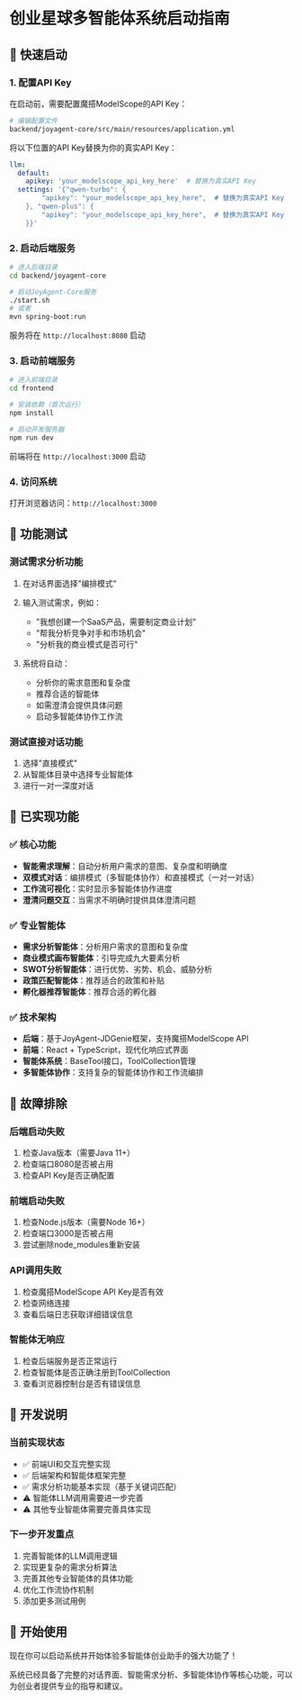 # 创业星球多智能体系统启动指南

## 🚀 快速启动

### 1. 配置API Key

在启动前，需要配置魔搭ModelScope的API Key：

```bash
# 编辑配置文件
backend/joyagent-core/src/main/resources/application.yml
```

将以下位置的API Key替换为你的真实API Key：
```yaml
llm:
  default:
    apikey: 'your_modelscope_api_key_here'  # 替换为真实API Key
  settings: '{"qwen-turbo": {
        "apikey": "your_modelscope_api_key_here",  # 替换为真实API Key
    }, "qwen-plus": {
        "apikey": "your_modelscope_api_key_here",  # 替换为真实API Key
    }}'
```

### 2. 启动后端服务

```bash
# 进入后端目录
cd backend/joyagent-core

# 启动JoyAgent-Core服务
./start.sh
# 或者
mvn spring-boot:run
```

服务将在 `http://localhost:8080` 启动

### 3. 启动前端服务

```bash
# 进入前端目录
cd frontend

# 安装依赖（首次运行）
npm install

# 启动开发服务器
npm run dev
```

前端将在 `http://localhost:3000` 启动

### 4. 访问系统

打开浏览器访问：`http://localhost:3000`

## 🎯 功能测试

### 测试需求分析功能

1. 在对话界面选择"编排模式"
2. 输入测试需求，例如：
   - "我想创建一个SaaS产品，需要制定商业计划"
   - "帮我分析竞争对手和市场机会"
   - "分析我的商业模式是否可行"

3. 系统将自动：
   - 分析你的需求意图和复杂度
   - 推荐合适的智能体
   - 如需澄清会提供具体问题
   - 启动多智能体协作工作流

### 测试直接对话功能

1. 选择"直接模式"
2. 从智能体目录中选择专业智能体
3. 进行一对一深度对话

## 🔧 已实现功能

### ✅ 核心功能
- **智能需求理解**：自动分析用户需求的意图、复杂度和明确度
- **双模式对话**：编排模式（多智能体协作）和直接模式（一对一对话）
- **工作流可视化**：实时显示多智能体协作进度
- **澄清问题交互**：当需求不明确时提供具体澄清问题

### ✅ 专业智能体
- **需求分析智能体**：分析用户需求的意图和复杂度
- **商业模式画布智能体**：引导完成九大要素分析
- **SWOT分析智能体**：进行优势、劣势、机会、威胁分析
- **政策匹配智能体**：推荐适合的政策和补贴
- **孵化器推荐智能体**：推荐合适的孵化器

### ✅ 技术架构
- **后端**：基于JoyAgent-JDGenie框架，支持魔搭ModelScope API
- **前端**：React + TypeScript，现代化响应式界面
- **智能体系统**：BaseTool接口，ToolCollection管理
- **多智能体协作**：支持复杂的智能体协作和工作流编排

## 🐛 故障排除

### 后端启动失败
1. 检查Java版本（需要Java 11+）
2. 检查端口8080是否被占用
3. 检查API Key是否正确配置

### 前端启动失败
1. 检查Node.js版本（需要Node 16+）
2. 检查端口3000是否被占用
3. 尝试删除node_modules重新安装

### API调用失败
1. 检查魔搭ModelScope API Key是否有效
2. 检查网络连接
3. 查看后端日志获取详细错误信息

### 智能体无响应
1. 检查后端服务是否正常运行
2. 检查智能体是否正确注册到ToolCollection
3. 查看浏览器控制台是否有错误信息

## 📝 开发说明

### 当前实现状态
- ✅ 前端UI和交互完整实现
- ✅ 后端架构和智能体框架完整
- ✅ 需求分析功能基本实现（基于关键词匹配）
- ⚠️ 智能体LLM调用需要进一步完善
- ⚠️ 其他专业智能体需要完善具体实现

### 下一步开发重点
1. 完善智能体的LLM调用逻辑
2. 实现更复杂的需求分析算法
3. 完善其他专业智能体的具体功能
4. 优化工作流协作机制
5. 添加更多测试用例

## 🎉 开始使用

现在你可以启动系统并开始体验多智能体创业助手的强大功能了！

系统已经具备了完整的对话界面、智能需求分析、多智能体协作等核心功能，可以为创业者提供专业的指导和建议。